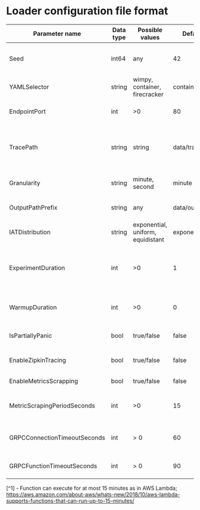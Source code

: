 # Loader configuration file format

| Parameter name               | Data type | Possible values                   | Default value       | Description                                                                     |
|------------------------------|-----------|-----------------------------------|---------------------|---------------------------------------------------------------------------------|
| Seed                         | int64     | any                               | 42                  | Seed for specification generator (for reproducibility)                          |
| YAMLSelector                 | string    | wimpy, container, firecracker     | container           | Service YAML depending on sandbox type                                          |
| EndpointPort                 | int       | >0                                | 80                  | Port to be appended to the service URL                                          |
| TracePath                    | string    | string                            | data/traces         | Folder with Azure trace dimensions (invocations.csv, durations.csv, memory.csv) |
| Granularity                  | string    | minute, second                    | minute              | Granularity for trace interpretation                                            |
| OutputPathPrefix             | string    | any                               | data/out/experiment | Results file(s) output path prefix                                              |
| IATDistribution              | string    | exponential, uniform, equidistant | exponential         | IAT distribution                                                                |
| ExperimentDuration           | int       | >0                                | 1                   | Experiment duration in minutes of trace to execute excluding warmup             |
| WarmupDuration               | int       | >0                                | 0                   | Warmup duration in minutes(disabled if zero)                                    |
| IsPartiallyPanic             | bool      | true/false                        | false               | Pseudo-panic-mode only in Knative                                               |
| EnableZipkinTracing          | bool      | true/false                        | false               | Show loader span in Zipkin traces                                               |
| EnableMetricsScrapping       | bool      | true/false                        | false               | Scrap cluster-wide metrics                                                      |
| MetricScrapingPeriodSeconds  | int       | >0                                | 15                  | Period of Prometheus metrics scrapping                                          |
| GRPCConnectionTimeoutSeconds | int       | > 0                               | 60                  | Timeout for establishing a gRPC connection                                      |
| GRPCFunctionTimeoutSeconds   | int       | > 0                               | 90                  | Maximum time given to function to execute[^1]                                   |

[^1] - Function can execute for at most 15 minutes as in AWS
Lambda; https://aws.amazon.com/about-aws/whats-new/2018/10/aws-lambda-supports-functions-that-can-run-up-to-15-minutes/